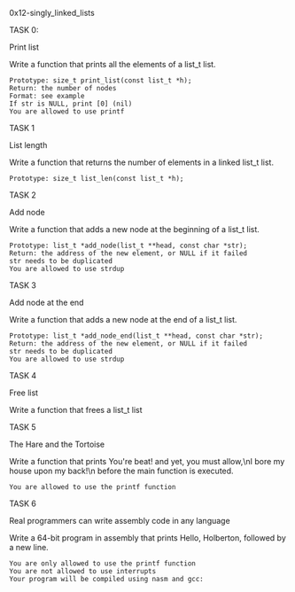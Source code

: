 0x12-singly_linked_lists

TASK 0:

Print list

Write a function that prints all the elements of a list_t list.

    Prototype: size_t print_list(const list_t *h);
    Return: the number of nodes
    Format: see example
    If str is NULL, print [0] (nil)
    You are allowed to use printf


TASK 1

List length

Write a function that returns the number of elements in a linked list_t list.

    Prototype: size_t list_len(const list_t *h);

TASK 2

Add node


Write a function that adds a new node at the beginning of a list_t list.

    Prototype: list_t *add_node(list_t **head, const char *str);
    Return: the address of the new element, or NULL if it failed
    str needs to be duplicated
    You are allowed to use strdup

TASK 3
 
Add node at the end

Write a function that adds a new node at the end of a list_t list.

    Prototype: list_t *add_node_end(list_t **head, const char *str);
    Return: the address of the new element, or NULL if it failed
    str needs to be duplicated
    You are allowed to use strdup

TASK 4

Free list

Write a function that frees a list_t list


TASK 5

 The Hare and the Tortoise 

Write a function that prints You're beat! and yet, you must allow,\nI bore my house upon my back!\n before the main function is executed.

    You are allowed to use the printf function


TASK 6

Real programmers can write assembly code in any language

Write a 64-bit program in assembly that prints Hello, Holberton, followed by a new line.

    You are only allowed to use the printf function
    You are not allowed to use interrupts
    Your program will be compiled using nasm and gcc:

